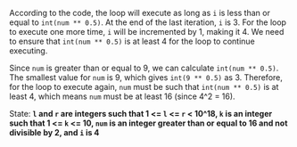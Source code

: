 According to the code, the loop will execute as long as `i` is less than or equal to `int(num ** 0.5)`. At the end of the last iteration, `i` is 3. For the loop to execute one more time, `i` will be incremented by 1, making it 4. We need to ensure that `int(num ** 0.5)` is at least 4 for the loop to continue executing.

Since `num` is greater than or equal to 9, we can calculate `int(num ** 0.5)`. The smallest value for `num` is 9, which gives `int(9 ** 0.5)` as 3. Therefore, for the loop to execute again, `num` must be such that `int(num ** 0.5)` is at least 4, which means `num` must be at least 16 (since 4^2 = 16).

State: **`l` and `r` are integers such that 1 <= `l` <= `r` < 10^18, `k` is an integer such that 1 <= `k` <= 10, `num` is an integer greater than or equal to 16 and not divisible by 2, and `i` is 4**